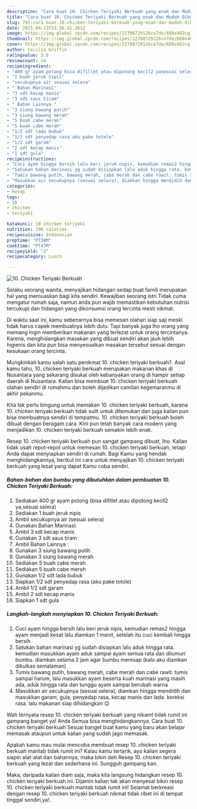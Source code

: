 ```yaml
---
description: "Cara buat 10. Chicken Teriyaki Berkuah yang enak dan Mudah Dibuat"
title: "Cara buat 10. Chicken Teriyaki Berkuah yang enak dan Mudah Dibuat"
slug: 797-cara-buat-10-chicken-teriyaki-berkuah-yang-enak-dan-mudah-dibuat
date: 2021-04-13T23:36:41.261Z
image: https://img-global.cpcdn.com/recipes/22708729126ce7de/680x482cq70/10-chicken-teriyaki-berkuah-foto-resep-utama.jpg
thumbnail: https://img-global.cpcdn.com/recipes/22708729126ce7de/680x482cq70/10-chicken-teriyaki-berkuah-foto-resep-utama.jpg
cover: https://img-global.cpcdn.com/recipes/22708729126ce7de/680x482cq70/10-chicken-teriyaki-berkuah-foto-resep-utama.jpg
author: Cecilia Griffin
ratingvalue: 3.6
reviewcount: 14
recipeingredient:
- "400 gr ayam potong bisa difillet atau dipotong kecil2 yasesuai selera"
- "1 buah jeruk nipis"
- "secukupnya air sesuai selera"
- " Bahan Marinasi"
- "3 sdt kecap manis"
- "3 sdt saus tiram"
- " Bahan Lainnya "
- "3 siung bawang putih"
- "3 siung bawang merah"
- "5 buah cabe merah"
- "5 buah cabe merah"
- "1/2 sdt lada bubuk"
- "1/2 sdt penyedap rasa aku pake totole"
- "1/2 sdt garam"
- "2 sdt kecap manis"
- "1 sdt gula"
recipeinstructions:
- "Cuci ayam hingga bersih lalu beri jeruk nipis, kemudian remas2 hingga ayam menjadi kesat lalu diamkan 1 menit, setelah itu cuci kembali hingga bersih"
- "Satukan bahan marinasi yg sudah disiapkan lalu aduk hingga rata. kemudian masukkan ayam aduk sampai ayam semua rata dan dilumuri bumbu. diamkan selama 2 jam agar bumbu meresap (kalo aku diamkan dikulkas semalaman)"
- "Tumis bawang putih, bawang merah, cabe merah dan cabe rawit. tumis sampai harum, lalu masukkan ayam beserta kuah marinasi yang masih ada, aduk hingga rata dan tunggu ayam sampai berubah warna"
- "Masukkan air secukupnya (sesuai selera), diamkan hingga mendidih dan masukkan garam, gula, penyedap rasa, kecap manis dan lada. koreksi rasa. lalu makanan siap dihidangkan 😉"
categories:
- Resep
tags:
- 10
- chicken
- teriyaki

katakunci: 10 chicken teriyaki 
nutrition: 196 calories
recipecuisine: Indonesian
preptime: "PT34M"
cooktime: "PT47M"
recipeyield: "2"
recipecategory: Lunch

---
```



![10. Chicken Teriyaki Berkuah](https://img-global.cpcdn.com/recipes/22708729126ce7de/680x482cq70/10-chicken-teriyaki-berkuah-foto-resep-utama.jpg)

Selaku seorang wanita, menyajikan hidangan sedap buat famili merupakan hal yang memuaskan bagi kita sendiri. Kewajiban seorang istri Tidak cuma mengatur rumah saja, namun anda pun wajib memastikan kebutuhan nutrisi tercukupi dan hidangan yang dikonsumsi orang tercinta mesti nikmat.

Di waktu  saat ini, kamu sebenarnya bisa memesan olahan siap saji meski tidak harus capek membuatnya lebih dulu. Tapi banyak juga lho orang yang memang ingin memberikan makanan yang terlezat untuk orang tercintanya. Karena, menghidangkan masakan yang dibuat sendiri akan jauh lebih higienis dan kita pun bisa menyesuaikan masakan tersebut sesuai dengan kesukaan orang tercinta. 



Mungkinkah kamu salah satu penikmat 10. chicken teriyaki berkuah?. Asal kamu tahu, 10. chicken teriyaki berkuah merupakan makanan khas di Nusantara yang sekarang disukai oleh kebanyakan orang di hampir setiap daerah di Nusantara. Kalian bisa membuat 10. chicken teriyaki berkuah olahan sendiri di rumahmu dan boleh dijadikan camilan kegemaranmu di akhir pekanmu.

Kita tak perlu bingung untuk memakan 10. chicken teriyaki berkuah, karena 10. chicken teriyaki berkuah tidak sulit untuk ditemukan dan juga kalian pun bisa membuatnya sendiri di tempatmu. 10. chicken teriyaki berkuah boleh dibuat dengan beragam cara. Kini pun telah banyak cara modern yang menjadikan 10. chicken teriyaki berkuah semakin lebih enak.

Resep 10. chicken teriyaki berkuah pun sangat gampang dibuat, lho. Kalian tidak usah repot-repot untuk memesan 10. chicken teriyaki berkuah, tetapi Anda dapat menyiapkan sendiri di rumah. Bagi Kamu yang hendak menghidangkannya, berikut ini cara untuk menyajikan 10. chicken teriyaki berkuah yang lezat yang dapat Kamu coba sendiri.

<!--inarticleads1-->

##### Bahan-bahan dan bumbu yang dibutuhkan dalam pembuatan 10. Chicken Teriyaki Berkuah:

1. Sediakan 400 gr ayam potong (bisa difillet atau dipotong kecil2 ya,sesuai selera)
1. Sediakan 1 buah jeruk nipis
1. Ambil secukupnya air (sesuai selera)
1. Gunakan  Bahan Marinasi:
1. Ambil 3 sdt kecap manis
1. Gunakan 3 sdt saus tiram
1. Ambil  Bahan Lainnya :
1. Gunakan 3 siung bawang putih
1. Gunakan 3 siung bawang merah
1. Sediakan 5 buah cabe merah
1. Sediakan 5 buah cabe merah
1. Gunakan 1/2 sdt lada bubuk
1. Siapkan 1/2 sdt penyedap rasa (aku pake totole)
1. Ambil 1/2 sdt garam
1. Ambil 2 sdt kecap manis
1. Siapkan 1 sdt gula




<!--inarticleads2-->

##### Langkah-langkah menyiapkan 10. Chicken Teriyaki Berkuah:

1. Cuci ayam hingga bersih lalu beri jeruk nipis, kemudian remas2 hingga ayam menjadi kesat lalu diamkan 1 menit, setelah itu cuci kembali hingga bersih
1. Satukan bahan marinasi yg sudah disiapkan lalu aduk hingga rata. kemudian masukkan ayam aduk sampai ayam semua rata dan dilumuri bumbu. diamkan selama 2 jam agar bumbu meresap (kalo aku diamkan dikulkas semalaman)
1. Tumis bawang putih, bawang merah, cabe merah dan cabe rawit. tumis sampai harum, lalu masukkan ayam beserta kuah marinasi yang masih ada, aduk hingga rata dan tunggu ayam sampai berubah warna
1. Masukkan air secukupnya (sesuai selera), diamkan hingga mendidih dan masukkan garam, gula, penyedap rasa, kecap manis dan lada. koreksi rasa. lalu makanan siap dihidangkan 😉




Wah ternyata resep 10. chicken teriyaki berkuah yang nikamt tidak rumit ini gampang banget ya! Anda Semua bisa menghidangkannya. Cara buat 10. chicken teriyaki berkuah Sesuai banget buat kamu yang baru akan belajar memasak ataupun untuk kalian yang sudah jago memasak.

Apakah kamu mau mulai mencoba membuat resep 10. chicken teriyaki berkuah mantab tidak rumit ini? Kalau kamu tertarik, ayo kalian segera siapin alat-alat dan bahannya, maka bikin deh Resep 10. chicken teriyaki berkuah yang lezat dan sederhana ini. Sungguh gampang kan. 

Maka, daripada kalian diam saja, maka kita langsung hidangkan resep 10. chicken teriyaki berkuah ini. Dijamin kalian tak akan menyesal bikin resep 10. chicken teriyaki berkuah mantab tidak rumit ini! Selamat berkreasi dengan resep 10. chicken teriyaki berkuah nikmat tidak ribet ini di tempat tinggal sendiri,ya!.

